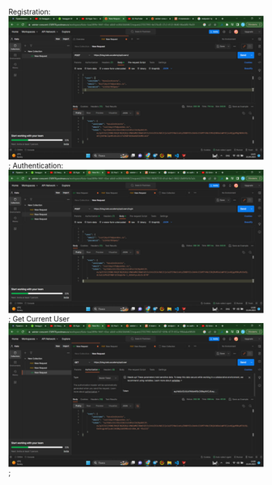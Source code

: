 Registration:
![Registration](reg.jpg);
Authentication:
![Authentication](log.jpg);
Get Current User
![Get Current User](get.jpg);
